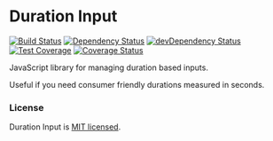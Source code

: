 # Duration Input

[![Build Status](https://travis-ci.org/MatthewCallis/duration-input.svg)](https://travis-ci.org/MatthewCallis/duration-input)
[![Dependency Status](https://david-dm.org/MatthewCallis/duration-input.svg)](https://david-dm.org/MatthewCallis/duration-input)
[![devDependency Status](https://david-dm.org/MatthewCallis/duration-input/dev-status.svg?style=flat)](https://david-dm.org/MatthewCallis/duration-input#info=devDependencies)
[![Test Coverage](https://codeclimate.com/github/MatthewCallis/duration-input/badges/coverage.svg)](https://codeclimate.com/github/MatthewCallis/duration-input)
[![Coverage Status](https://coveralls.io/repos/MatthewCallis/duration-input/badge.svg)](https://coveralls.io/r/MatthewCallis/duration-input)

JavaScript library for managing duration based inputs.

Useful if you need consumer friendly durations measured in seconds.

### License

Duration Input is [MIT licensed](./LICENSE).
